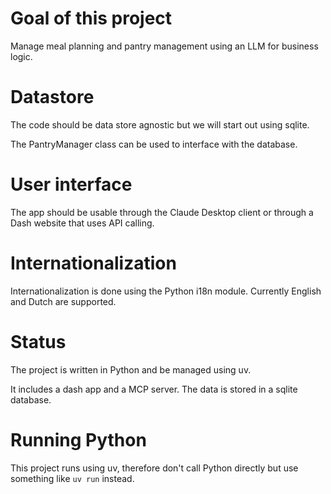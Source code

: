 # Goal of this project

Manage meal planning and pantry management using an LLM for business logic.

# Datastore

The code should be data store agnostic but we will start out using sqlite.

The PantryManager class can be used to interface with the database.

# User interface

The app should be usable through the Claude Desktop client or through a Dash website that uses API calling.

# Internationalization

Internationalization is done using the Python i18n module. Currently English and Dutch are supported.

# Status

The project is written in Python and be managed using uv.

It includes a dash app and a MCP server. The data is stored in a sqlite database.

# Running Python

This project runs using uv, therefore don't call Python directly but use something like `uv run` instead.
